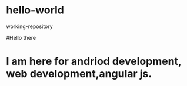 # hello-world
working-repository

#Hello there
# I am here for andriod development, web development,angular js.
